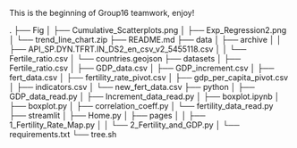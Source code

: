 This is the beginning of Group16 teamwork, enjoy!

.
├── Fig
│   ├── Cumulative_Scatterplots.png
│   ├── Exp_Regression2.png
│   └── trend_line_chart.zip
├── README.md
├── data
│   ├── archive
│   │   ├── API_SP.DYN.TFRT.IN_DS2_en_csv_v2_5455118.csv
│   │   └── Fertile_ratio.csv
│   └── countries.geojson
├── datasets
│   ├── Fertile_ratio.csv
│   ├── GDP_data.csv
│   ├── GDP_increment.csv
│   ├── fert_data.csv
│   ├── fertility_rate_pivot.csv
│   ├── gdp_per_capita_pivot.csv
│   ├── indicators.csv
│   └── new_fert_data.csv
├── python
│   ├── GDP_data_read.py
│   ├── Increment_data_read.py
│   ├── boxplot.ipynb
│   ├── boxplot.py
│   ├── correlation_coeff.py
│   └── fertility_data_read.py
├── streamlit
│   ├── Home.py
│   ├── pages
│   │   ├── 1_Fertility_Rate_Map.py
│   │   └── 2_Fertility_and_GDP.py
│   └── requirements.txt
└── tree.sh
